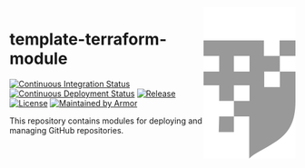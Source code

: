 <a href="https://cncsc.io">
  <img src="https://raw.githubusercontent.com/cncsc/.meta/main/img/cncsc-logo-mid.svg" alt="Cloud-Native Cybersecurity Collective Logo" align="right">
</a>

# template-terraform-module

[![Continuous Integration Status][ci_badge_image]][ci_badge_link]
[![Continuous Deployment Status][cd_badge_image]][cd_badge_link]
[![Release][release_badge_image]][release_badge_link]
[![License][license_badge_image]][license_badge_link]
[![Maintained by Armor][maintainer_badge_image]][maintainer_badge_link]

This repository contains modules for deploying and managing GitHub repositories.

[ci_badge_image]:https://img.shields.io/github/actions/workflow/status/cncsc/template-terraform-module/ci.yaml?branch=main&label=ci&logo=github
[ci_badge_link]:https://github.com/cncsc/template-terraform-module/actions/workflows/ci.yaml
[cd_badge_image]:https://img.shields.io/github/actions/workflow/status/cncsc/template-terraform-module/cd.yaml?branch=main&label=cd&logo=github
[cd_badge_link]:https://github.com/cncsc/template-terraform-module/actions/workflows/cd.yaml
[release_badge_image]:https://img.shields.io/github/v/release/cncsc/template-terraform-module?logo=terraform
[release_badge_link]:https://registry.terraform.io/modules/cncsc/group/azuread/latest
[license_badge_image]:https://img.shields.io/github/license/cncsc/template-terraform-module
[license_badge_link]:./LICENSE
[maintainer_badge_image]:https://img.shields.io/badge/maintainer-Armor-f60
[maintainer_badge_link]:https://www.armor.com/?utm_source=github&utm_medium=organic_oss&utm_campaign=template-terraform-module

